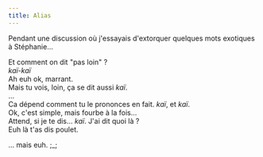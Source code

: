 ```yaml
---
title: Alias
---
```


Pendant une discussion où j'essayais d'extorquer quelques mots exotiques à
Stéphanie...

<oz> Et comment on dit "pas loin" ?  
<steph> _kaï-kaï_  
<oz> Ah euh ok, marrant.  
<steph> Mais tu vois, loin, ça se dit aussi _kaï_.  
<oz> ...  
<steph> Ca dépend comment tu le prononces en fait. _kaï_, et _kaï_.  
<oz> Ok, c'est simple, mais fourbe à la fois...  
<oz> Attend, si je te dis... _kaï_. J'ai dit quoi là ?  
<steph> Euh là t'as dis poulet.  

... mais euh. ;_;

